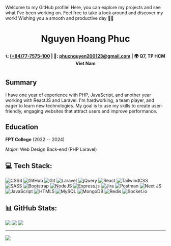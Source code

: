 

<p align="start">Welcome to my GitHub profile! Here, you can explore my projects and see what I’ve been working on. Feel free to take a look around and discover my work! Wishing you a smooth and productive day 🌟😊 </p>

# <p align="center">Nguyen Hoang Phuc</p>
**<div align="center"> :telephone_receiver:: [(+84)77-7575-100](tel:077-7575-100) | :email:: [phucnguyen200123@gmail.com](mailto:phucnguyen200123@gmail.com) | :earth_africa: Q7, TP HCM Viet Nam </div>**

#
## Summary

I have one year of experience with PHP, JavaScript, and another year working with ReactJS and Laravel. I'm hardworking, a team player, and eager to learn new technologies. My goal is to use my skills to create user-friendly, engaging websites that attract users and improve performance.

## Education

**FPT College** (2022 -- 2024)

*Major:* Web Design Back-end (PHP Laravel)  


## 💻 Tech Stack:
![CSS3](https://img.shields.io/badge/css3-%231572B6.svg?style=for-the-badge&logo=css3&logoColor=white) ![GitHub](https://img.shields.io/badge/github-%23121011.svg?style=for-the-badge&logo=github&logoColor=white) ![Git](https://img.shields.io/badge/git-%23F05033.svg?style=for-the-badge&logo=git&logoColor=white) ![Laravel](https://img.shields.io/badge/laravel-%23FF2D20.svg?style=for-the-badge&logo=laravel&logoColor=white) ![jQuery](https://img.shields.io/badge/jquery-%230769AD.svg?style=for-the-badge&logo=jquery&logoColor=white) ![React](https://img.shields.io/badge/react-%2320232a.svg?style=for-the-badge&logo=react&logoColor=%2361DAFB) ![TailwindCSS](https://img.shields.io/badge/tailwindcss-%2338B2AC.svg?style=for-the-badge&logo=tailwind-css&logoColor=white) ![SASS](https://img.shields.io/badge/SASS-hotpink.svg?style=for-the-badge&logo=SASS&logoColor=white) ![Bootstrap](https://img.shields.io/badge/bootstrap-%238511FA.svg?style=for-the-badge&logo=bootstrap&logoColor=white) ![NodeJS](https://img.shields.io/badge/node.js-6DA55F?style=for-the-badge&logo=node.js&logoColor=white) ![Express.js](https://img.shields.io/badge/express.js-%23404d59.svg?style=for-the-badge&logo=express&logoColor=%2361DAFB) ![Jira](https://img.shields.io/badge/jira-%230A0FFF.svg?style=for-the-badge&logo=jira&logoColor=white) ![Postman](https://img.shields.io/badge/Postman-FF6C37?style=for-the-badge&logo=postman&logoColor=white) ![Next JS](https://img.shields.io/badge/Next-black?style=for-the-badge&logo=next.js&logoColor=white) ![JavaScript](https://img.shields.io/badge/javascript-%23323330.svg?style=for-the-badge&logo=javascript&logoColor=%23F7DF1E) ![HTML5](https://img.shields.io/badge/html5-%23E34F26.svg?style=for-the-badge&logo=html5&logoColor=white) ![MySQL](https://img.shields.io/badge/mysql-4479A1.svg?style=for-the-badge&logo=mysql&logoColor=white) ![MongoDB](https://img.shields.io/badge/MongoDB-%234ea94b.svg?style=for-the-badge&logo=mongodb&logoColor=white) ![Redis](https://img.shields.io/badge/redis-%23DD0031.svg?style=for-the-badge&logo=redis&logoColor=white) ![Socket.io](https://img.shields.io/badge/Socket.io-black?style=for-the-badge&logo=socket.io&badgeColor=010101)
## 📊 GitHub Stats:
![](https://github-readme-stats.vercel.app/api?username=0132E282&theme=dark&hide_border=false&include_all_commits=true&count_private=true)
![](https://github-readme-stats.vercel.app/api/top-langs/?username=0132E282&theme=dark&hide_border=false&include_all_commits=true&count_private=true&layout=compact)
![](https://github-readme-streak-stats.herokuapp.com/?user=0132E282&theme=dark&hide_border=false)

---
[![](https://visitcount.itsvg.in/api?id=0132E282&icon=0&color=0)](https://visitcount.itsvg.in)

<!-- Proudly created with GPRM ( https://gprm.itsvg.in ) -->
